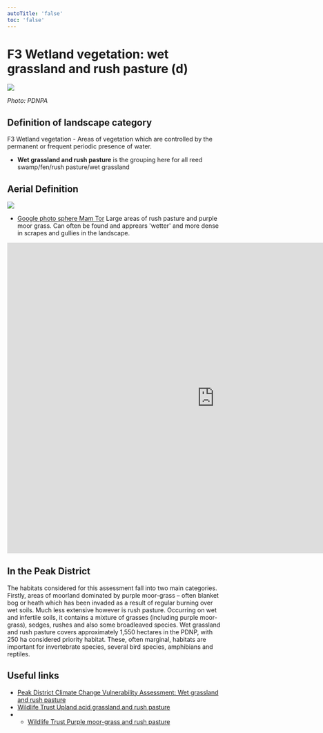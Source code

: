 ```yaml
---
autoTitle: 'false'
toc: 'false'
---
```


# F3 Wetland vegetation: wet grassland and rush pasture (d)

![](https://report-publishing/media/interpretation-key/f3d.png)

_Photo: PDNPA_

## Definition of landscape category

F3 Wetland vegetation - Areas of vegetation which are controlled by the permanent or frequent periodic presence of water.

*   **Wet grassland and rush pasture** is the grouping here for all reed swamp/fen/rush pasture/wet grassland

## Aerial Definition

![](https://report-publishing/media/interpretation-key/fig16.png)

*   [Google photo sphere Mam Tor](https://goo.gl/maps/Keo9Eu7tB3Bvfi3a7) Large areas of rush pasture and purple moor grass. Can often be found and apprears 'wetter' and more dense in scrapes and gullies in the landscape.

<iframe style="border: 0px; width: 960px; height: 720px;" src="https://www.google.com/maps/embed?pb=!4v1683132526805!6m8!1m7!1sCAoSLEFGMVFpcFB2VE1mTjVyeDBiYXZKR2JSSkRBYVNTU0tlMHlxVFlLeVBqUE5C!2m2!1d53.3517723!2d-1.795205!3f249.5!4f-42.27!5f1.5237742086548303" width="960" height="600" allowfullscreen="allowfullscreen" loading="lazy"></iframe>

## In the Peak District

The habitats considered for this assessment fall into two main categories. Firstly, areas of moorland dominated by purple moor-grass – often blanket bog or heath which has been invaded as a result of regular burning over wet soils. Much less extensive however is rush pasture. Occurring on wet and infertile soils, it contains a mixture of grasses (including purple moor-grass), sedges, rushes and also some broadleaved species. Wet grassland and rush pasture covers approximately 1,550 hectares in the PDNP, with 250 ha considered priority habitat. These, often marginal, habitats are important for invertebrate species, several bird species, amphibians and reptiles.

## Useful links

*   [Peak District Climate Change Vulnerability Assessment: Wet grassland and rush pasture](https://reports.peakdistrict.gov.uk/ccva/docs/assessments/habitats/wetgrassland.html)
*   [Wildlife Trust Upland acid grassland and rush pasture](https://www.wildlifetrusts.org/habitats/grassland/upland-acid-grassland-and-rush-pasture)
*   *   [Wildlife Trust Purple moor-grass and rush pasture](https://www.wildlifetrusts.org/habitats/grassland/purple-moor-grass-and-rush-pasture)